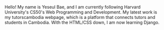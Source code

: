 Hello! My name is Yeseul Bae, and I am currently following Harvard University's CS50's Web Programming and Development. 
My latest work is my tutorscambodia webpage, which is a platform that connects tutors and students in Cambodia.
With the HTML/CSS down, I am now learning Django.

